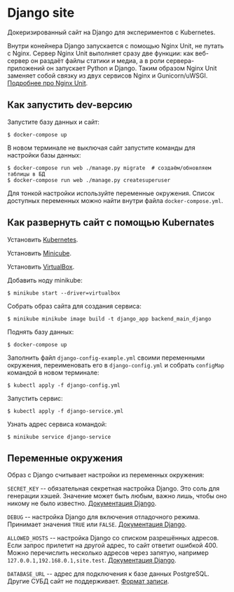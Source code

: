 # Django site

Докеризированный сайт на Django для экспериментов с Kubernetes.

Внутри конейнера Django запускается с помощью Nginx Unit, не путать с Nginx. Сервер Nginx Unit выполняет сразу две функции: как веб-сервер он раздаёт файлы статики и медиа, а в роли сервера-приложений он запускает Python и Django. Таким образом Nginx Unit заменяет собой связку из двух сервисов Nginx и Gunicorn/uWSGI. [Подробнее про Nginx Unit](https://unit.nginx.org/).

## Как запустить dev-версию

Запустите базу данных и сайт:

```shell-session
$ docker-compose up
```

В новом терминале не выключая сайт запустите команды для настройки базы данных:

```shell-session
$ docker-compose run web ./manage.py migrate  # создаём/обновляем таблицы в БД
$ docker-compose run web ./manage.py createsuperuser
```

Для тонкой настройки используйте переменные окружения. Список доступных переменных можно найти внутри файла `docker-compose.yml`.

## Как развернуть сайт с помощью Kubernates

Установить [Kubernetes](https://kubernetes.io/ru/docs/tasks/tools/install-kubectl/).

Установить [Minicube](https://minikube.sigs.k8s.io/docs/start/).

Установить [VirtualBox](https://www.virtualbox.org/).

Добавить ноду minikube:

```shell-session
$ minikube start --driver=virtualbox
```

Собрать образ сайта для создания сервиса:

```shell-session
$ minikube minikube image build -t django_app backend_main_django
```

Поднять базу данных:

```shell-session
$ docker-compose up
```

Заполнить файл `django-config-example.yml` своими переменными окружения, переименовать его в `django-config.yml` и собрать `configMap` командой в новом терминале:

```shell-session
$ kubectl apply -f django-config.yml
```

Запустить сервис:

```shell-session
$ kubectl apply -f django-service.yml
```

Узнать адрес сервиса командой:

```shell-session
$ minikube service django-service
```

## Переменные окружения

Образ с Django считывает настройки из переменных окружения:

`SECRET_KEY` -- обязательная секретная настройка Django. Это соль для генерации хэшей. Значение может быть любым, важно лишь, чтобы оно никому не было известно. [Документация Django](https://docs.djangoproject.com/en/3.2/ref/settings/#secret-key).

`DEBUG` -- настройка Django для включения отладочного режима. Принимает значения `TRUE` или `FALSE`. [Документация Django](https://docs.djangoproject.com/en/3.2/ref/settings/#std:setting-DEBUG).

`ALLOWED_HOSTS` -- настройка Django со списком разрешённых адресов. Если запрос прилетит на другой адрес, то сайт ответит ошибкой 400. Можно перечислить несколько адресов через запятую, например `127.0.0.1,192.168.0.1,site.test`. [Документация Django](https://docs.djangoproject.com/en/3.2/ref/settings/#allowed-hosts).

`DATABASE_URL` -- адрес для подключения к базе данных PostgreSQL. Другие СУБД сайт не поддерживает. [Формат записи](https://github.com/jacobian/dj-database-url#url-schema).
